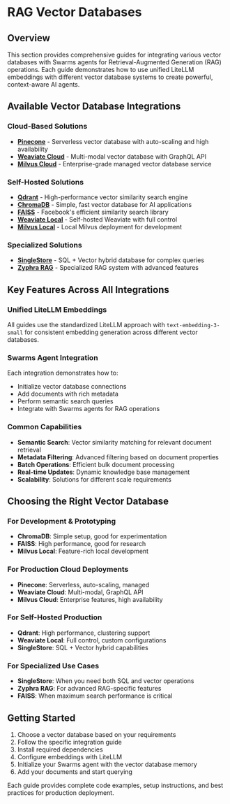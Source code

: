 # RAG Vector Databases

## Overview

This section provides comprehensive guides for integrating various vector databases with Swarms agents for Retrieval-Augmented Generation (RAG) operations. Each guide demonstrates how to use unified LiteLLM embeddings with different vector database systems to create powerful, context-aware AI agents.

## Available Vector Database Integrations

### Cloud-Based Solutions

- **[Pinecone](pinecone.md)** - Serverless vector database with auto-scaling and high availability
- **[Weaviate Cloud](weaviate-cloud.md)** - Multi-modal vector database with GraphQL API
- **[Milvus Cloud](milvus-cloud.md)** - Enterprise-grade managed vector database service

### Self-Hosted Solutions

- **[Qdrant](qdrant.md)** - High-performance vector similarity search engine
- **[ChromaDB](chromadb.md)** - Simple, fast vector database for AI applications
- **[FAISS](faiss.md)** - Facebook's efficient similarity search library
- **[Weaviate Local](weaviate-local.md)** - Self-hosted Weaviate with full control
- **[Milvus Local](milvus-local.md)** - Local Milvus deployment for development

### Specialized Solutions

- **[SingleStore](singlestore.md)** - SQL + Vector hybrid database for complex queries
- **[Zyphra RAG](zyphra-rag.md)** - Specialized RAG system with advanced features

## Key Features Across All Integrations

### Unified LiteLLM Embeddings
All guides use the standardized LiteLLM approach with `text-embedding-3-small` for consistent embedding generation across different vector databases.

### Swarms Agent Integration
Each integration demonstrates how to:
- Initialize vector database connections
- Add documents with rich metadata
- Perform semantic search queries
- Integrate with Swarms agents for RAG operations

### Common Capabilities
- **Semantic Search**: Vector similarity matching for relevant document retrieval
- **Metadata Filtering**: Advanced filtering based on document properties
- **Batch Operations**: Efficient bulk document processing
- **Real-time Updates**: Dynamic knowledge base management
- **Scalability**: Solutions for different scale requirements

## Choosing the Right Vector Database

### For Development & Prototyping
- **ChromaDB**: Simple setup, good for experimentation
- **FAISS**: High performance, good for research
- **Milvus Local**: Feature-rich local development

### For Production Cloud Deployments
- **Pinecone**: Serverless, auto-scaling, managed
- **Weaviate Cloud**: Multi-modal, GraphQL API
- **Milvus Cloud**: Enterprise features, high availability

### For Self-Hosted Production
- **Qdrant**: High performance, clustering support
- **Weaviate Local**: Full control, custom configurations
- **SingleStore**: SQL + Vector hybrid capabilities

### For Specialized Use Cases
- **SingleStore**: When you need both SQL and vector operations
- **Zyphra RAG**: For advanced RAG-specific features
- **FAISS**: When maximum search performance is critical

## Getting Started

1. Choose a vector database based on your requirements
2. Follow the specific integration guide
3. Install required dependencies
4. Configure embeddings with LiteLLM
5. Initialize your Swarms agent with the vector database memory
6. Add your documents and start querying

Each guide provides complete code examples, setup instructions, and best practices for production deployment.